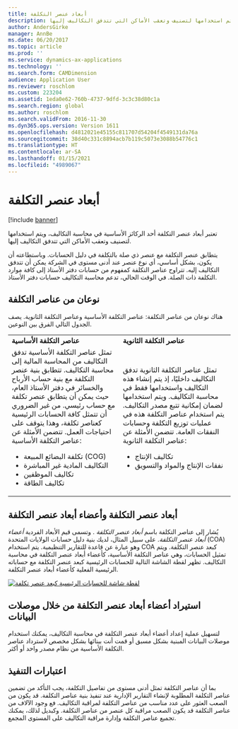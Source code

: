 ```yaml
---
title: أبعاد عنصر التكلفة
description: تعتبر أبعاد عنصر التكلفة أحد الركائز الأساسية في محاسبة التكاليف، ويتم استخدامها لتصنيف وتعقب الأماكن التي تتدفق التكاليف إليها.
author: AndersGirke
manager: AnnBe
ms.date: 06/20/2017
ms.topic: article
ms.prod: ''
ms.service: dynamics-ax-applications
ms.technology: ''
ms.search.form: CAMDimension
audience: Application User
ms.reviewer: roschlom
ms.custom: 223204
ms.assetid: 1eda0e62-760b-4737-9dfd-3c3c38d80c1a
ms.search.region: global
ms.author: roschlom
ms.search.validFrom: 2016-11-30
ms.dyn365.ops.version: Version 1611
ms.openlocfilehash: d4812021e45155c811707d54204f4549131da76a
ms.sourcegitcommit: 38d40c331c8894acb7b119c5073e3088b54776c1
ms.translationtype: HT
ms.contentlocale: ar-SA
ms.lasthandoff: 01/15/2021
ms.locfileid: "4989067"
---
```

# <a name="cost-element-dimensions"></a>أبعاد عنصر التكلفة

[!include [banner](../includes/banner.md)]

تعتبر أبعاد عنصر التكلفة أحد الركائز الأساسية في محاسبة التكاليف، ويتم استخدامها لتصنيف وتعقب الأماكن التي تتدفق التكاليف إليها. 

يتطابق عنصر التكلفة مع عنصر ذي صلة بالتكلفة في دليل الحسابات. وباستطاعته أن يكون، بشكل أساسي، أي نوع عنصر عند أدنى مستوى في الشركة يمكن أن تتدفق التكاليف إليه. تتراوح عناصر التكلفة كمفهوم من حسابات دفتر الأستاذ إلى كافة موارد التكلفة ذات الصلة. في الوقت الحالي، تدعم محاسبة التكاليف حسابات دفتر الأستاذ.

## <a name="two-types-of-cost-elements"></a>نوعان من عناصر التكلفة
هناك نوعان من عناصر التكلفة: عناصر التكلفة الأساسية وعناصر التكلفة الثانوية. يصف الجدول التالي الفرق بين النوعين.

<table>
<colgroup>
<col width="50%" />
<col width="50%" />
</colgroup>
<tbody>
<tr class="odd">
<td><strong>عناصر التكلفة الأساسية</strong></td>
<td><strong>عناصر التكلفة الثانوية</strong></td>
</tr>
<tr class="even">
<td>تمثل عناصر التكلفة الأساسية تدفق التكاليف من المحاسبة المالية إلى محاسبة التكاليف. تتطابق بنية عنصر التكلفة مع بنية حساب الأرباح والخسائر في دفتر الأستاذ العام، حيث يمكن أن يتطابق عنصر تكلفة مع حساب رئيسي. من غير الضروري أن تتمثل كافة الحسابات الرئيسية كعناصر تكلفة، وهذا يتوقف على احتياجات العمل. تتضمن الأمثلة عن عناصر التكلفة الأساسية:
<ul>
<li>تكلفة البضائع المبيعة (COG)</li>
<li>التكاليف المادية غير المباشرة</li>
<li>تكاليف الموظفين</li>
<li>تكاليف الطاقة</li>
</ul></td>
<td>تمثل عناصر التكلفة الثانوية تدفق التكاليف داخليًا، إذ يتم إنشاء هذه التكاليف واستخدامها فقط في محاسبة التكاليف. ويتم استخدامها لضمان إمكانية تتبع مصدر التكاليف. يتم استخدام عناصر التكلفة هذه في عمليات توزيع التكلفة وحسابات النفقات العامة. تتضمن الأمثلة عن عناصر التكلفة الثانوية:
<ul>
<li>تكاليف الإنتاج</li>
<li>نفقات الإنتاج والمواد والتسويق</li>
</ul></td>
</tr>
</tbody>
</table>

## <a name="cost-element-dimensions-and-cost-element-dimension-members"></a>أبعاد عنصر التكلفة وأعضاء أبعاد عنصر التكلفة
يُشار إلى عناصر التكلفة باسم *أبعاد عنصر التكلفة* . وتسمى قيم الأبعاد الفردية *أعضاء أبعاد عنصر التكلفة*. على سبيل المثال، لديك بنية دليل حسابات الولايات المتحدة (COA) وهو عبارة عن قاعدة للتقارير التنظيمية. يتم استخدام COA كبعد عنصر التكلفة. ويتم تمثيل الحسابات، وهي عناصر التكلفة الأساسية، كأعضاء أبعاد عنصر التكلفة في محاسبة التكاليف. تظهر لقطة الشاشة التالية للحسابات الرئيسية كبعد عنصر التكلفة مع حساباته الرئيسية الفعلية كأعضاء أبعاد عنصر التكلفة. 

[![لقطة شاشة للحسابات الرئيسية كبعد عنصر تكلفة](./media/cost-element-dimensions.png)](./media/cost-element-dimensions.png)

## <a name="import-cost-element-dimension-members-through-data-connectors"></a>استيراد أعضاء أبعاد عنصر التكلفة من خلال موصلات البيانات
لتسهيل عملية إعداد أعضاء أبعاد عنصر التكلفة في محاسبة التكاليف، يمكنك استخدام موصلات البيانات المبنية بشكل مسبق أو قمت أنت ببنائها بشكل مخصص لاسترداد عناصر التكلفة الأساسية من نظام مصدر واحد أو أكثر.

## <a name="implementation-considerations"></a>اعتبارات التنفيذ
بما أن عناصر التكلفة تمثل أدنى مستوى من تفاصيل التكلفة، يجب التأكد من تضمين عناصر التكلفة المطلوبة لإنشاء التقارير الإدارية عند تنفيذ بنية عناصر التكلفة. قد يكون من الصعب العثور على عدد مناسب من عناصر التكلفة لمراقبة التكاليف. فع وجود الآلاف من عناصر التكلفة قد يكون الصعب مراقبة كل عنصر من عناصر التكلفة. وكبديل لذلك، يمكنك تجميع عناصر التكلفة وإدارة مراقبة التكاليف على المستوى المجمع.



